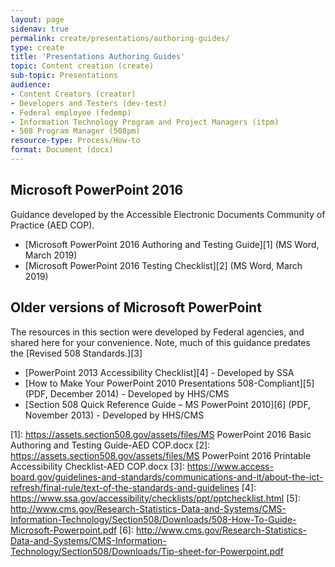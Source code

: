 ```yaml
---
layout: page
sidenav: true
permalink: create/presentations/authoring-guides/
type: create
title: 'Presentations Authoring Guides'
topic: Content creation (create)
sub-topic: Presentations
audience:
- Content Creators (creator)
- Developers and Testers (dev-test)
- Federal employee (fedemp)
- Information Technology Program and Project Managers (itpm)
- 508 Program Manager (508pm)
resource-type: Process/How-to
format: Document (docx)
---
```

## Microsoft PowerPoint 2016

Guidance developed by the Accessible Electronic Documents Community of Practice (AED COP).

* [Microsoft PowerPoint 2016 Authoring and Testing Guide][1] (MS Word, March 2019)
* [Microsoft PowerPoint 2016 Testing Checklist][2] (MS Word, March 2019)

## Older versions of Microsoft PowerPoint

The resources in this section were developed by Federal agencies, and shared here for your convenience. Note, much of this guidance predates the [Revised 508 Standards.][3]

* [PowerPoint 2013 Accessibility Checklist][4] - Developed by SSA
* [How to Make Your PowerPoint 2010 Presentations 508-Compliant][5] (PDF, December 2014) - Developed by HHS/CMS
* [Section 508 Quick Reference Guide – MS PowerPoint 2010][6] (PDF, November 2013) - Developed by HHS/CMS

[1]: https://assets.section508.gov/assets/files/MS PowerPoint 2016 Basic Authoring and Testing Guide-AED COP.docx
[2]: https://assets.section508.gov/assets/files/MS PowerPoint 2016 Printable Accessibility Checklist-AED COP.docx
[3]: https://www.access-board.gov/guidelines-and-standards/communications-and-it/about-the-ict-refresh/final-rule/text-of-the-standards-and-guidelines
[4]: https://www.ssa.gov/accessibility/checklists/ppt/pptchecklist.html
[5]: http://www.cms.gov/Research-Statistics-Data-and-Systems/CMS-Information-Technology/Section508/Downloads/508-How-To-Guide-Microsoft-Powerpoint.pdf
[6]: http://www.cms.gov/Research-Statistics-Data-and-Systems/CMS-Information-Technology/Section508/Downloads/Tip-sheet-for-Powerpoint.pdf
